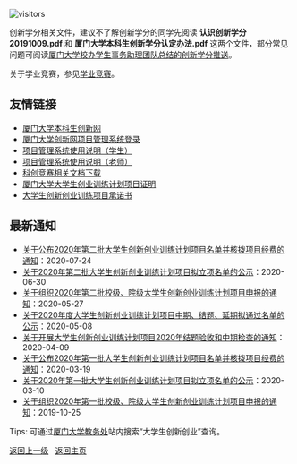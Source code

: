 ![visitors](https://visitor-badge.glitch.me/badge?page_id=rogerchenfz/XMU-Helper/tree/main/%E5%AD%A6%E6%A0%A1%E6%96%87%E4%BB%B6/%E5%88%9B%E6%96%B0%E5%AD%A6%E5%88%86)

创新学分相关文件，建议不了解创新学分的同学先阅读 **认识创新学分20191009.pdf** 和 **厦门大学本科生创新学分认定办法.pdf** 这两个文件，部分常见问题可阅读[厦门大学校办学生事务助理团队总结的创新学分推送](https://mp.weixin.qq.com/s/c78HYifOveSVWARuanjJ2Q)。

关于学业竞赛，参见[学业竞赛](https://github.com/rogerchenfz/XMU-Helper/tree/main/%E5%AD%A6%E4%B8%9A%E7%AB%9E%E8%B5%9B)。

## 友情链接

- [厦门大学本科生创新网](http://cxw.xmu.edu.cn/)
- [厦门大学创新网项目管理系统登录](http://cxw.xmu.edu.cn/admin/login)
- [项目管理系统使用说明（学生）](http://cxw.xmu.edu.cn/admin/cms/content?artId=3ed59f12-3a9c-40f8-8c69-fa6672e4a255)
- [项目管理系统使用说明（老师）](http://cxw.xmu.edu.cn/admin/cms/content?artId=67c7c46d-5987-4f98-8e14-f84c6ca9fb14)
- [科创竞赛相关文档下载](http://cxw.xmu.edu.cn/admin/cms/content?artId=c3b20dac-a578-4f74-8ebb-49f4334017b5)
- [厦门大学大学生创业训练计划项目证明](http://cxw.xmu.edu.cn/admin/cms/content?artId=a4a51da8-87f0-474a-b300-89bb6b660cbc)
- [大学生创新创业训练项目承诺书](http://cxw.xmu.edu.cn/admin/cms/content?artId=ac3701e5-862c-4747-ac3e-d502703e10df)

## 最新通知
- [关于公布2020年第二批大学生创新创业训练计划项目名单并核拨项目经费的通知](https://jwc.xmu.edu.cn/2020/0724/c2194a408224/page.htm)：2020-07-24
- [关于2020年第二批大学生创新创业训练计划项目拟立项名单的公示](https://jwc.xmu.edu.cn/2020/0630/c2194a406079/page.htm)：2020-06-30
- [关于组织2020年第二批校级、院级大学生创新创业训练计划项目申报的通知](https://jwc.xmu.edu.cn/2020/0527/c2194a403074/page.htm)：2020-05-27
- [关于2020年度大学生创新创业训练计划项目中期、结题、延期拟通过名单的公示](https://jwc.xmu.edu.cn/2020/0508/c2194a401251/page.htm)：2020-05-08
- [关于开展大学生创新创业训练计划项目2020年结题验收和中期检查的通知](https://jwc.xmu.edu.cn/2020/0409/c2194a399155/page.htm)：2020-04-09
- [关于公布2020年第一批大学生创新创业训练计划项目名单并核拨项目经费的通知](https://jwc.xmu.edu.cn/2020/0319/c2194a397486/page.htm)：2020-03-19
- [关于2020年第一批大学生创新创业训练计划项目拟立项名单的公示](https://jwc.xmu.edu.cn/2020/0310/c2194a396329/page.htm)：2020-03-10
- [关于组织2020年第一批校级、院级大学生创新创业训练计划项目申报的通知](https://jwc.xmu.edu.cn/2019/1025/c2194a384058/page.htm)：2019-10-25

Tips: 可通过[厦门大学教务处](https://jwc.xmu.edu.cn/)站内搜索“大学生创新创业”查询。

[返回上一级](https://github.com/rogerchenfz/XMU-Helper/tree/main/%E5%AD%A6%E6%A0%A1%E6%96%87%E4%BB%B6) &nbsp; [返回主页](https://github.com/rogerchenfz/XMU-Helper)
